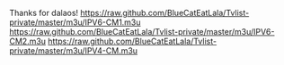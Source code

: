 Thanks for dalaos!
https://raw.github.com/BlueCatEatLala/Tvlist-private/master/m3u/IPV6-CM1.m3u
https://raw.github.com/BlueCatEatLala/Tvlist-private/master/m3u/IPV6-CM2.m3u
https://raw.github.com/BlueCatEatLala/Tvlist-private/master/m3u/IPV4-CM.m3u
